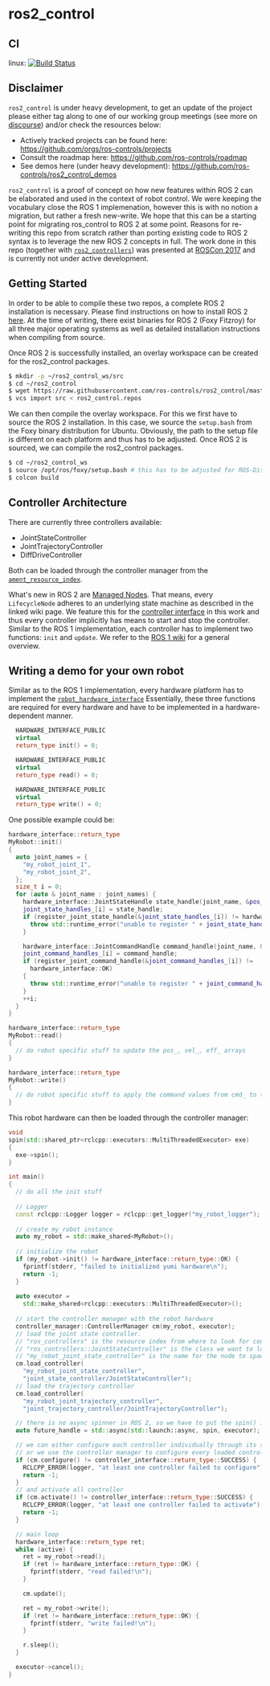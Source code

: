 # ros2_control

## CI
linux: [![Build Status](https://travis-ci.org/ros-controls/ros2_control.svg?branch=master)](https://travis-ci.org/ros-controls/ros2_control)

## Disclaimer

`ros2_control` is under heavy development, to get an update of the project please either tag along to one of our working group meetings (see more on [discourse](https://discourse.ros.org/)) and/or check the resources below:
* Actively tracked projects can be found here: https://github.com/orgs/ros-controls/projects
* Consult the roadmap here: https://github.com/ros-controls/roadmap
* See demos here (under heavy development): https://github.com/ros-controls/ros2_control_demos

`ros2_control` is a proof of concept on how new features within ROS 2 can be elaborated and used in the context of robot control.
We were keeping the vocabulary close the ROS 1 implemenation, however this is with no notion a migration, but rather a fresh new-write.
We hope that this can be a starting point for migrating ros_control to ROS 2 at some point.
Reasons for re-writing this repo from scratch rather than porting existing code to ROS 2 syntax is to leverage the new ROS 2 concepts in full.
The work done in this repo (together with [`ros2_controllers`](https://github.com/ros-controls/ros2_controllers)) was presented at [ROSCon 2017](https://vimeo.com/236182180) and is currently not under active development.

## Getting Started

In order to be able to compile these two repos, a complete ROS 2 installation is necessary.
Please find instructions on how to install ROS 2 [here](https://index.ros.org/doc/ros2/Installation/#installationguide).
At the time of writing, there exist binaries for ROS 2 (Foxy Fitzroy) for all three major operating systems as well as detailed installation instructions when compiling from source.

Once ROS 2 is successfully installed, an overlay workspace can be created for the ros2_control packages.

``` bash
$ mkdir -p ~/ros2_control_ws/src
$ cd ~/ros2_control
$ wget https://raw.githubusercontent.com/ros-controls/ros2_control/master/ros2_control/ros2_control.repos
$ vcs import src < ros2_control.repos
```

We can then compile the overlay workspace. For this we first have to source the ROS 2 installation. In this case, we source the `setup.bash` from the Foxy binary distribution for Ubuntu. Obviously, the path to the setup file is different on each platform and thus has to be adjusted. Once ROS 2 is sourced, we can compile the ros2_control packages.

``` bash
$ cd ~/ros2_control_ws
$ source /opt/ros/foxy/setup.bash # this has to be adjusted for ROS-Distro and/or OS
$ colcon build
```

## Controller Architecture

There are currently three controllers available:
* JointStateController
* JointTrajectoryController
* DiffDriveController

Both can be loaded through the controller manager from the [`ament_resource_index`](https://github.com/ament/ament_cmake/blob/master/ament_cmake_core/doc/resource_index.md).

What's new in ROS 2 are [Managed Nodes](https://github.com/ros2/ros2/wiki/Managed-Nodes).
That means, every `LifecycleNode` adheres to an underlying state machine as described in the linked wiki page.
We feature this for the [controller interface](https://github.com/ros-controls/ros2_control/blob/crystal/controller_interface/include/controller_interface/controller_interface.hpp) in this work and thus every controller implicitly has means to start and stop the controller.
Similar to the ROS 1 implementation, each controller has to implement two functions: `init` and `update`.
We refer to the [ROS 1 wiki](http://wiki.ros.org/ros_control) for a general overview.

## Writing a demo for your own robot

Similar as to the ROS 1 implementation, every hardware platform has to implement the [`robot_hardware_interface`](https://github.com/ros-controls/ros2_control/blob/crystal/hardware_interface/include/hardware_interface/robot_hardware_interface.hpp)
Essentially, these three functions are required for every hardware and have to be implemented in a hardware-dependent manner.

``` c++
  HARDWARE_INTERFACE_PUBLIC
  virtual
  return_type init() = 0;

  HARDWARE_INTERFACE_PUBLIC
  virtual
  return_type read() = 0;

  HARDWARE_INTERFACE_PUBLIC
  virtual
  return_type write() = 0;
```

One possible example could be:

``` c++
hardware_interface::return_type
MyRobot::init()
{
  auto joint_names = {
    "my_robot_joint_1",
    "my_robot_joint_2",
  };
  size_t i = 0;
  for (auto & joint_name : joint_names) {
    hardware_interface::JointStateHandle state_handle(joint_name, &pos_[i], &vel_[i], &eff_[i]);
    joint_state_handles_[i] = state_handle;
    if (register_joint_state_handle(&joint_state_handles_[i]) != hardware_interface::OK) {
      throw std::runtime_error("unable to register " + joint_state_handles_[i].get_name());
    }

    hardware_interface::JointCommandHandle command_handle(joint_name, &cmd_[i]);
    joint_command_handles_[i] = command_handle;
    if (register_joint_command_handle(&joint_command_handles_[i]) !=
      hardware_interface::OK)
    {
      throw std::runtime_error("unable to register " + joint_command_handles_[i].get_name());
    }
    ++i;
  }
}

hardware_interface::return_type
MyRobot::read()
{
  // do robot specific stuff to update the pos_, vel_, eff_ arrays
}

hardware_interface::return_type
MyRobot::write()
{
  // do robot specific stuff to apply the command values from cmd_ to the robot
}
```

This robot hardware can then be loaded through the controller manager:

``` c++
void
spin(std::shared_ptr<rclcpp::executors::MultiThreadedExecutor> exe)
{
  exe->spin();
}

int main()
{
  // do all the init stuff
  
  // Logger
  const rclcpp::Logger logger = rclcpp::get_logger("my_robot_logger");
  
  // create my_robot instance
  auto my_robot = std::make_shared<MyRobot>();
  
  // initialize the robot
  if (my_robot->init() != hardware_interface::return_type::OK) {
    fprintf(stderr, "failed to initialized yumi hardware\n");
    return -1;
  }
  
  auto executor =
    std::make_shared<rclcpp::executors::MultiThreadedExecutor>();
  
  // start the controller manager with the robot hardware
  controller_manager::ControllerManager cm(my_robot, executor);
  // load the joint state controller.
  // "ros_controllers" is the resource index from where to look for controllers
  // "ros_controllers::JointStateController" is the class we want to load
  // "my_robot_joint_state_controller" is the name for the node to spawn
  cm.load_controller(
    "my_robot_joint_state_controller",
    "joint_state_controller/JointStateController");
  // load the trajectory controller
  cm.load_controller( 
    "my_robot_joint_trajectory_controller",
    "joint_trajectory_controller/JointTrajectoryController");

  // there is no async spinner in ROS 2, so we have to put the spin() in its own thread
  auto future_handle = std::async(std::launch::async, spin, executor);

  // we can either configure each controller individually through its services
  // or we use the controller manager to configure every loaded controller
  if (cm.configure() != controller_interface::return_type::SUCCESS) {
    RCLCPP_ERROR(logger, "at least one controller failed to configure")
    return -1;
  }
  // and activate all controller
  if (cm.activate() != controller_interface::return_type::SUCCESS) {
    RCLCPP_ERROR(logger, "at least one controller failed to activate")
    return -1;
  }

  // main loop
  hardware_interface::return_type ret;
  while (active) {
    ret = my_robot->read();
    if (ret != hardware_interface::return_type::OK) {
      fprintf(stderr, "read failed!\n");
    }

    cm.update();

    ret = my_robot->write();
    if (ret != hardware_interface::return_type::OK) {
      fprintf(stderr, "write failed!\n");
    }

    r.sleep();
  }

  executor->cancel();
}
```
